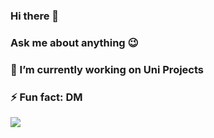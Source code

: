 ### Hi there 👋
### Ask me about anything 😉
### 🔭 I’m currently working on Uni Projects
### ⚡ Fun fact: DM

![](https://media.giphy.com/media/fAnzw6YK33jMwzp5wp/giphy.gif)

<!--
**hiru997/hiru997** is a ✨ _special_ ✨ repository because its `README.md` (this file) appears on your GitHub profile.

Here are some ideas to get you started:

- 🔭 I’m currently working on ...
- 🌱 I’m currently learning ...
- 👯 I’m looking to collaborate on ...
- 🤔 I’m looking for help with ...
- 💬 Ask me about ...
- 📫 How to reach me: ...
- 😄 Pronouns: ...
- ⚡ Fun fact: ...
-->
